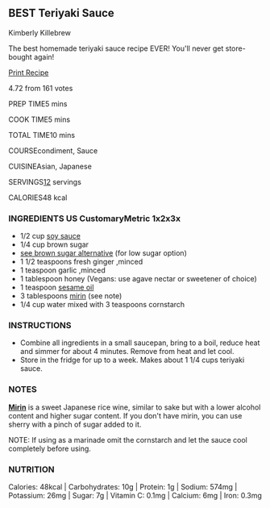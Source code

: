 



## BEST Teriyaki Sauce

Kimberly Killebrew

The best homemade teriyaki sauce recipe EVER! You'll never get store-bought again!

[ Print Recipe](https://www.daringgourmet.com/wprm_print/recipe/41116)



4.72 from 161 votes



PREP TIME5 mins

COOK TIME5 mins

TOTAL TIME10 mins



COURSEcondiment, Sauce

CUISINEAsian, Japanese



SERVINGS[12](https://www.daringgourmet.com/homemade-teriyaki-sauce/#) servings

CALORIES48 kcal

### INGREDIENTS US CustomaryMetric 1x2x3x

- 1/2 cup [soy sauce](https://www.amazon.com/gp/product/B0004LZJ9C?ie=UTF8&camp=1789&creativeASIN=B0004LZJ9C&linkCode=xm2&tag=thedargou09-20)
- 1/4 cup brown sugar
- [see brown sugar alternative](https://www.amazon.com/gp/product/B01ARKFXVS?ie=UTF8&tag=thedargou09-20&camp=1789&linkCode=xm2&creativeASIN=B01ARKFXVS) (for low sugar option)
- 1 1/2 teaspoons fresh ginger ,minced
- 1 teaspoon garlic ,minced
- 1 tablespoon honey (Vegans: use agave nectar or sweetener of choice)
- 1 teaspoon [sesame oil](https://www.amazon.com/gp/product/B0019O1FWS?ie=UTF8&camp=1789&creativeASIN=B0019O1FWS&linkCode=xm2&tag=thedargou09-20)
- 3 tablespoons [mirin](https://www.amazon.com/gp/product/B0019JRIN8?ie=UTF8&tag=thedargou09-20&camp=1789&linkCode=xm2&creativeASIN=B0019JRIN8&th=1) (see note)
- 1/4 cup water mixed with 3 teaspoons cornstarch

### INSTRUCTIONS 

- Combine all ingredients in a small saucepan, bring to a boil, reduce heat and simmer for about 4 minutes. Remove from heat and let cool.
- Store in the fridge for up to a week. Makes about 1 1/4 cups teriyaki sauce.

### NOTES

**[Mirin](https://www.amazon.com/gp/product/B0019JRIN8?ie=UTF8&tag=thedargou09-20&camp=1789&linkCode=xm2&creativeASIN=B0019JRIN8&th=1)** is a sweet Japanese rice wine, similar to sake but with a lower alcohol content and higher sugar content. If you don't have mirin, you can use sherry with a pinch of sugar added to it.

NOTE: If using as a marinade omit the cornstarch and let the sauce cool completely before using.

### NUTRITION

Calories: 48kcal | Carbohydrates: 10g | Protein: 1g | Sodium: 574mg | Potassium: 26mg | Sugar: 7g | Vitamin C: 0.1mg | Calcium: 6mg | Iron: 0.3mg